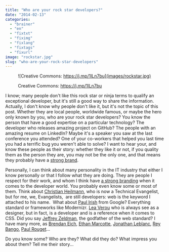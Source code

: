```yaml
---
title: "Who are your rock star developers?"
date: "2014-02-13"
categories: 
  - "brainer"
  - "en"
  - "fixtxt"
  - "fiximg"
  - "fixlang"
  - "fixtags"
  - "fixurl"
image: "rockstar.jpg"
slug: "who-are-your-rock-star-developers"
---
```


<figure>

![Creative Commons: https://j.mp/1lLn7bu](images/rockstar.jpg)

<figcaption>

Creative Commons: https://j.mp/1lLn7bu

</figcaption>

</figure>

I know; many people don't like this rock star or ninja terms to qualify an exceptional developer, but it's still a good way to share the information. Actually, I don't know why people don't like it, but it's not the topic of this post. Whether they are local people, worldwide famous, or maybe the hero only known by you, who are your rock star developers? You know the person that have a good expertise on a particular technology? The developer who releases amazing project on GitHub? The people with an amazing resume on LinkedIn? Maybe it's a speaker you saw at the last conference you attended? One of your co-workers that helped you last time you had a terrific bug you weren't able to solve? I want to hear your, and know these people as their story: whether they like it or not, if you quality them as the person they are, you may not be the only one, and that means they probably have a [strong brand](https://book.fred.dev/ "Information on my book on Personal Branding").

Personally, I can think about many personality in the IT industry that either I know personally or that I follow what they are doing. They are people I respect for their work, and whom I think have [a strong branding](https://book.fred.dev/ "Information on my book on Personal Branding") when it comes to the developer world. You probably even know some or most of them. Think about [Christian Heilmann](https://christianheilmann.com/ "Christian Heilmann website"), who is now a Technical Evangelist, but for me, we, Evangelists,  are still developers: web is the keyword I attached to his name.  What about [Paul Irish](https://www.paulirish.com/ "Paul Irish website") from Google? Everything standard or frameworks like Modernizr. [Lea Verou](https://lea.verou.me/ "Lea Verou website") who is always see as a designer, but in fact, is a developer and is a reference when it comes to CSS. Did you say [Jeffrey Zeldman](https://www.zeldman.com/ "Jeffrey Zeldman website"), the godfather of the web standard? I have many more, as [Brendan Eich](https://brendaneich.com/ "Brendan Eich website"), [Ethan Marcotte](https://ethanmarcotte.com/ "Ethan Marcotte website"), [Jonathan Leblanc](https://www.jcleblanc.com/ "Jonathan Leblanc website"), [Rey Bango](https://blog.reybango.com/ "Rey Bango website"), [Paul Rouget](https://paulrouget.com/ "Paul Rouget website")...

Do you know some? Who are they? What did they do? What impress you about them? Tell me their story...
